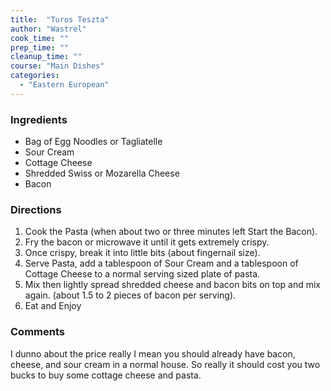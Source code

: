 ```yaml
---
title:  "Turos Teszta"
author: "Wastrel"
cook_time: ""
prep_time: ""
cleanup_time: ""
course: "Main Dishes"
categories: 
  - "Eastern European"
---
```

### Ingredients

* Bag of Egg Noodles or Tagliatelle
* Sour Cream
* Cottage Cheese
* Shredded Swiss or Mozarella Cheese
* Bacon

### Directions

1. Cook the Pasta (when about two or three minutes left Start the Bacon).
1. Fry the bacon or microwave it until it gets extremely crispy.
1. Once crispy, break it into little bits (about fingernail size).
1. Serve Pasta, add a tablespoon of Sour Cream and a tablespoon of Cottage Cheese to a normal serving sized plate of pasta.
1. Mix then lightly spread shredded cheese and bacon bits on top and mix again. (about 1.5 to 2 pieces of bacon per serving).
1. Eat and Enjoy

### Comments

I dunno about the price really I mean you should already have bacon, cheese, and sour cream in a normal house. So really it should cost you two bucks to buy some cottage cheese and pasta.